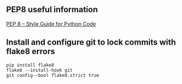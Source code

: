 ## PEP8 useful information

[PEP 8 – Style Guide for Python Code](https://peps.python.org/pep-0008/)

## Install and configure git to lock commits with flake8 errors

```
pip install flake8
flake8 --install-hook git
git config--bool flake8.strict true
```
